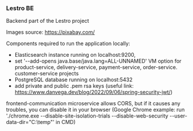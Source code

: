 ### Lestro BE
Backend part of the Lestro project

Images source: https://pixabay.com/

Components required to run the application locally:
- Elasticsearch instance running on localhost:9200,
- set '--add-opens java.base/java.lang=ALL-UNNAMED' VM option for product-service, delivery-service, payment-service, order-service. customer-service projects
- PostgreSQL database running on localhost:5432
- add private and public .pem rsa keys (useful link: https://www.danvega.dev/blog/2022/09/06/spring-security-jwt/)

frontend-communication microservice allows CORS, but if it causes any troubles, you can disable it in your browser (Google Chrome example: run './chrome.exe --disable-site-isolation-trials --disable-web-security --user-data-dir="C:\temp"' in CMD)